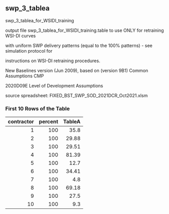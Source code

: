 ## swp_3_tablea
swp_3_tablea_for_WSIDI_training

output file swp_3_tablea_for_WSIDI_training.table to use ONLY for retraining WSI-DI curves

with uniform SWP delivery patterns (equal to the 100% patterns) - see simulation protocol for

instructions on WSI-DI retraining procedures.



New Baselines version (Jun 2009), based on (version 9B1) Common Assumptions CMP

2020D09E Level of Development Assumptions

source spreadsheet: FIXED_BST_SWP_SOD_2021DCR_Oct2021.xlsm

### First 10 Rows of the Table
|   contractor |   percent |   TableA |
|-------------:|----------:|---------:|
|            1 |       100 |    35.8  |
|            2 |       100 |    29.88 |
|            3 |       100 |    29.51 |
|            4 |       100 |    81.39 |
|            5 |       100 |    12.7  |
|            6 |       100 |    34.41 |
|            7 |       100 |     4.8  |
|            8 |       100 |    69.18 |
|            9 |       100 |    27.5  |
|           10 |       100 |     9.3  |